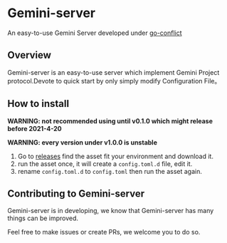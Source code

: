 # Gemini-server

An easy-to-use Gemini Server developed under [go-conflict](https://github.com/go-conflict/conflict)

## Overview

Gemini-server is an easy-to-use server which implement Gemini Project protocol.Devote to quick start by only simply modify Configuration File。

## How to install

**WARNING: not recommended using until v0.1.0 which might release before 2021-4-20**

**WARNING: every version under v1.0.0 is unstable**

1. Go to [releases](https://github.com/lmx-Hexagram/gemini-server/releases) find the asset fit your environment and download it.
2. run the asset once, it will create a `config.toml.d` file, edit it.
3. rename `config.toml.d` to `config.toml` then run the asset again.

## Contributing to Gemini-server

Gemini-server is in developing, we know that Gemini-server has many things can be improved.

Feel free to make issues or create PRs, we welcome you to do so.